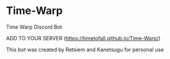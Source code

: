 # Time-Warp
Time Warp Discord Bot

ADD TO YOUR SERVER (https://timetofall.github.io/Time-Warp/)

This bot was created by Retsiem and Kanetsugu for personal use
